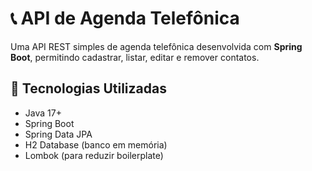 # 📞 API de Agenda Telefônica

Uma API REST simples de agenda telefônica desenvolvida com **Spring Boot**, permitindo cadastrar, listar, editar e remover contatos.

## 🚀 Tecnologias Utilizadas

- Java 17+
- Spring Boot
- Spring Data JPA
- H2 Database (banco em memória)
- Lombok (para reduzir boilerplate)
